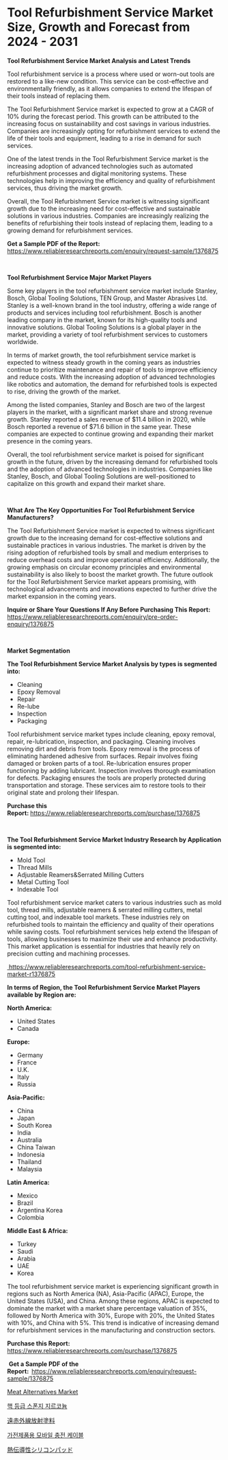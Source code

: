 <p><h1>Tool Refurbishment Service Market Size, Growth and Forecast from 2024 - 2031</h1></p><p><strong>Tool Refurbishment Service Market Analysis and Latest Trends</strong></p>
<p><p>Tool refurbishment service is a process where used or worn-out tools are restored to a like-new condition. This service can be cost-effective and environmentally friendly, as it allows companies to extend the lifespan of their tools instead of replacing them.</p><p>The Tool Refurbishment Service market is expected to grow at a CAGR of 10% during the forecast period. This growth can be attributed to the increasing focus on sustainability and cost savings in various industries. Companies are increasingly opting for refurbishment services to extend the life of their tools and equipment, leading to a rise in demand for such services.</p><p>One of the latest trends in the Tool Refurbishment Service market is the increasing adoption of advanced technologies such as automated refurbishment processes and digital monitoring systems. These technologies help in improving the efficiency and quality of refurbishment services, thus driving the market growth.</p><p>Overall, the Tool Refurbishment Service market is witnessing significant growth due to the increasing need for cost-effective and sustainable solutions in various industries. Companies are increasingly realizing the benefits of refurbishing their tools instead of replacing them, leading to a growing demand for refurbishment services.</p></p>
<p><strong>Get a Sample PDF of the Report:&nbsp;</strong> <a href="https://www.reliableresearchreports.com/enquiry/request-sample/1376875">https://www.reliableresearchreports.com/enquiry/request-sample/1376875</a></p>
<p>&nbsp;</p>
<p><strong>Tool Refurbishment Service Major Market Players</strong></p>
<p><p>Some key players in the tool refurbishment service market include Stanley, Bosch, Global Tooling Solutions, TEN Group, and Master Abrasives Ltd. Stanley is a well-known brand in the tool industry, offering a wide range of products and services including tool refurbishment. Bosch is another leading company in the market, known for its high-quality tools and innovative solutions. Global Tooling Solutions is a global player in the market, providing a variety of tool refurbishment services to customers worldwide.</p><p>In terms of market growth, the tool refurbishment service market is expected to witness steady growth in the coming years as industries continue to prioritize maintenance and repair of tools to improve efficiency and reduce costs. With the increasing adoption of advanced technologies like robotics and automation, the demand for refurbished tools is expected to rise, driving the growth of the market.</p><p>Among the listed companies, Stanley and Bosch are two of the largest players in the market, with a significant market share and strong revenue growth. Stanley reported a sales revenue of $11.4 billion in 2020, while Bosch reported a revenue of $71.6 billion in the same year. These companies are expected to continue growing and expanding their market presence in the coming years.</p><p>Overall, the tool refurbishment service market is poised for significant growth in the future, driven by the increasing demand for refurbished tools and the adoption of advanced technologies in industries. Companies like Stanley, Bosch, and Global Tooling Solutions are well-positioned to capitalize on this growth and expand their market share.</p></p>
<p>&nbsp;</p>
<p><strong>What Are The Key Opportunities For Tool Refurbishment Service Manufacturers?</strong></p>
<p><p>The Tool Refurbishment Service market is expected to witness significant growth due to the increasing demand for cost-effective solutions and sustainable practices in various industries. The market is driven by the rising adoption of refurbished tools by small and medium enterprises to reduce overhead costs and improve operational efficiency. Additionally, the growing emphasis on circular economy principles and environmental sustainability is also likely to boost the market growth. The future outlook for the Tool Refurbishment Service market appears promising, with technological advancements and innovations expected to further drive the market expansion in the coming years.</p></p>
<p><strong>Inquire or Share Your Questions If Any Before Purchasing This Report:</strong> <a href="https://www.reliableresearchreports.com/enquiry/pre-order-enquiry/1376875">https://www.reliableresearchreports.com/enquiry/pre-order-enquiry/1376875</a></p>
<p>&nbsp;</p>
<p><strong>Market Segmentation</strong></p>
<p><strong>The Tool Refurbishment Service Market Analysis by types is segmented into:</strong></p>
<p><ul><li>Cleaning</li><li>Epoxy Removal</li><li>Repair</li><li>Re-lube</li><li>Inspection</li><li>Packaging</li></ul></p>
<p><p>Tool refurbishment service market types include cleaning, epoxy removal, repair, re-lubrication, inspection, and packaging. Cleaning involves removing dirt and debris from tools. Epoxy removal is the process of eliminating hardened adhesive from surfaces. Repair involves fixing damaged or broken parts of a tool. Re-lubrication ensures proper functioning by adding lubricant. Inspection involves thorough examination for defects. Packaging ensures the tools are properly protected during transportation and storage. These services aim to restore tools to their original state and prolong their lifespan.</p></p>
<p><strong>Purchase this Report:&nbsp;</strong><a href="https://www.reliableresearchreports.com/purchase/1376875">https://www.reliableresearchreports.com/purchase/1376875</a></p>
<p>&nbsp;</p>
<p><strong>The Tool Refurbishment Service Market Industry Research by Application is segmented into:</strong></p>
<p><ul><li>Mold Tool</li><li>Thread Mills</li><li>Adjustable Reamers&Serrated Milling Cutters</li><li>Metal Cutting Tool</li><li>Indexable Tool</li></ul></p>
<p><p>Tool refurbishment service market caters to various industries such as mold tool, thread mills, adjustable reamers & serrated milling cutters, metal cutting tool, and indexable tool markets. These industries rely on refurbished tools to maintain the efficiency and quality of their operations while saving costs. Tool refurbishment services help extend the lifespan of tools, allowing businesses to maximize their use and enhance productivity. This market application is essential for industries that heavily rely on precision cutting and machining processes.</p></p>
<p><a href="https://www.reliableresearchreports.com/tool-refurbishment-service-market-r1376875">&nbsp;https://www.reliableresearchreports.com/tool-refurbishment-service-market-r1376875</a></p>
<p><strong>In terms of Region, the Tool Refurbishment Service Market Players available by Region are:</strong></p>
<p>
    <p> <strong> North America: </strong>
        <ul>
            <li>United States</li>
            <li>Canada</li>
        </ul>
        </p> 
    <p> <strong> Europe: </strong>
        <ul>
            <li>Germany</li>
            <li>France</li>
            <li>U.K.</li>
            <li>Italy</li>
            <li>Russia</li>
        </ul>
        </p> 
    <p> <strong> Asia-Pacific: </strong>
        <ul>
            <li>China</li>
            <li>Japan</li>
            <li>South Korea</li>
            <li>India</li>
            <li>Australia</li>
            <li>China Taiwan</li>
            <li>Indonesia</li>
            <li>Thailand</li>
            <li>Malaysia</li>
        </ul>
        </p> 
    <p> <strong> Latin America: </strong>
        <ul>
            <li>Mexico</li>
            <li>Brazil</li>
            <li>Argentina Korea</li>
            <li>Colombia</li>
        </ul>
        </p> 
    <p> <strong> Middle East & Africa: </strong>
        <ul>
            <li>Turkey</li>
            <li>Saudi</li>
            <li>Arabia</li>
            <li>UAE</li>
            <li>Korea</li>
        </ul>
    </p>
    </p>
<p><p>The tool refurbishment service market is experiencing significant growth in regions such as North America (NA), Asia-Pacific (APAC), Europe, the United States (USA), and China. Among these regions, APAC is expected to dominate the market with a market share percentage valuation of 35%, followed by North America with 30%, Europe with 20%, the United States with 10%, and China with 5%. This trend is indicative of increasing demand for refurbishment services in the manufacturing and construction sectors.</p></p>
<p><strong>Purchase this Report: </strong><a href="https://www.reliableresearchreports.com/purchase/1376875">https://www.reliableresearchreports.com/purchase/1376875</a></p>
<p>&nbsp;<strong>Get a Sample PDF of the Report:&nbsp;&nbsp;</strong><a href="https://www.reliableresearchreports.com/enquiry/request-sample/1376875">https://www.reliableresearchreports.com/enquiry/request-sample/1376875</a></p>
<p><strong></strong></p>
<p><p><a href="https://issuu.com/reportprime-2/docs/meat-alternatives-market-size-2030.pptx">Meat Alternatives Market</a></p><p><a href="https://github.com/Maeennan456456/Market-Research-Report-List-2/blob/main/5771505111199.md">핵 등급 스폰지 지르코늄</a></p><p><a href="https://github.com/cnnriuez22368/Market-Research-Report-List-2/blob/main/3195523114690.md">遠赤外線放射塗料</a></p><p><a href="https://github.com/berlianaparadilla48/Market-Research-Report-List-1/blob/main/4997081124617.md">가전제품용 모바일 충전 케이블</a></p><p><a href="https://github.com/LeanneBruen2023/Market-Research-Report-List-2/blob/main/1153810114691.md">熱伝導性シリコンパッド</a></p></p>